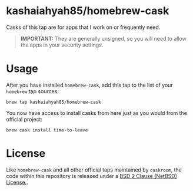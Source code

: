 kashaiahyah85/homebrew-cask
===================

Casks of this tap are for apps that I work on or frequently need. 
> **IMPORTANT:** They are generally unsigned,
so you will need to allow the apps in your security settings.

Usage
=====

After you have installed `homebrew-cask`, add this tap to the list of your `homebrew` tap sources:
```
brew tap kashaiahyah85/homebrew-cask
```
You now have access to install casks from here just as you would from the official project:
```
brew cask install time-to-leave
```

License
=======

Like `homebrew-cask` and all other official taps maintained by `caskroom`, the code within this repository is released under a [BSD 2 Clause (NetBSD) License.](https://github.com/caskroom/homebrew-unofficial/blob/master/LICENSE).
